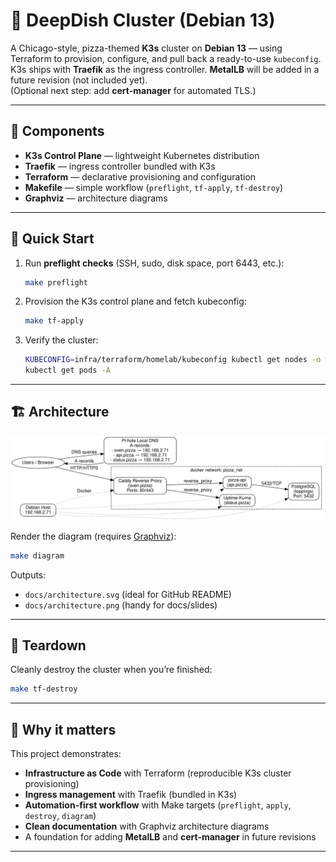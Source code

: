 # 🍕 DeepDish Cluster (Debian 13)

A Chicago-style, pizza-themed **K3s** cluster on **Debian 13** — using Terraform to provision, configure, and pull back a ready-to-use `kubeconfig`.  
K3s ships with **Traefik** as the ingress controller. **MetalLB** will be added in a future revision (not included yet).  
(Optional next step: add **cert-manager** for automated TLS.)

---

## 🧩 Components

- **K3s Control Plane** — lightweight Kubernetes distribution  
- **Traefik** — ingress controller bundled with K3s  
- **Terraform** — declarative provisioning and configuration  
- **Makefile** — simple workflow (`preflight`, `tf-apply`, `tf-destroy`)  
- **Graphviz** — architecture diagrams  

---

## 🚀 Quick Start

1. Run **preflight checks** (SSH, sudo, disk space, port 6443, etc.):

   ```bash
   make preflight
   ```

2. Provision the K3s control plane and fetch kubeconfig:

   ```bash
   make tf-apply
   ```

3. Verify the cluster:

   ```bash
   KUBECONFIG=infra/terraform/homelab/kubeconfig kubectl get nodes -o wide
   kubectl get pods -A
   ```

---

## 🏗️ Architecture

![Architecture](docs/architecture.svg)

Render the diagram (requires [Graphviz](https://graphviz.org/)):

```bash
make diagram
```

Outputs:
- `docs/architecture.svg` (ideal for GitHub README)  
- `docs/architecture.png` (handy for docs/slides)  

---

## 🧹 Teardown

Cleanly destroy the cluster when you’re finished:

```bash
make tf-destroy
```

---

## 📌 Why it matters

This project demonstrates:

- **Infrastructure as Code** with Terraform (reproducible K3s cluster provisioning)  
- **Ingress management** with Traefik (bundled in K3s)  
- **Automation-first workflow** with Make targets (`preflight`, `apply`, `destroy`, `diagram`)  
- **Clean documentation** with Graphviz architecture diagrams  
- A foundation for adding **MetalLB** and **cert-manager** in future revisions  

---

